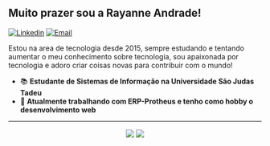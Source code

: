 <h2>Muito prazer sou a Rayanne Andrade!</h2>

[![Linkedin](https://img.shields.io/badge/-LinkedIn-blue?style=flat&logo=Linkedin&logoColor=white)](https://www.linkedin.com/in/rayanne-andrade/)
[![Email](https://img.shields.io/badge/-Outlook-blue?style=flat&logo=Mail&logoColor=white)](mailto:rayanneandrade266@hotmail.com)

Estou na area de tecnologia desde 2015, sempre estudando e tentando aumentar o meu conhecimento sobre tecnologia, sou apaixonada por tecnologia e adoro criar coisas novas para contribuir com o mundo!

- 📚 <b>Estudante de Sistemas de Informação na Universidade São Judas Tadeu</b>
- 🚀 <b>Atualmente trabalhando com ERP-Protheus e tenho como hobby o desenvolvimento web</b>

<hr>

<p align="center"> 
  <img align="center" src="https://github-readme-stats.vercel.app/api?username=RayanneAndrade&show_icons=true&layout=compact" />
  <img align="center" src="https://github-readme-stats.vercel.app/api/top-langs/?username=RayanneAndrade&show_icons=true&layout=compact" />
</p>
